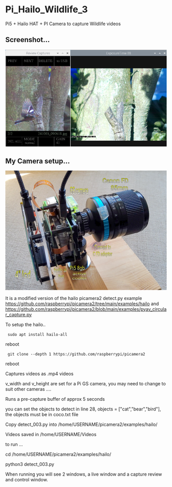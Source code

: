 # Pi_Hailo_Wildlife_3

Pi5 + Hailo HAT + PI Camera to capture Wildlife videos

## Screenshot...

![screenshot](screenshot.jpg)

## My Camera setup...

![screenshot](camera.jpg)

It is a modified version of the hailo picamera2 detect.py example https://github.com/raspberrypi/picamera2/tree/main/examples/hailo
and https://github.com/raspberrypi/picamera2/blob/main/examples/pyav_circular_capture.py

To setup the hailo..

     sudo apt install hailo-all

reboot

     git clone --depth 1 https://github.com/raspberrypi/picamera2

reboot

Captures videos as .mp4 videos

v_width and v_height are set for a Pi GS camera, you may need to change to suit other cameras ....

Runs a pre-capture buffer of approx 5 seconds

you can set the objects to detect in line 28, objects = ["cat","bear","bird"], the objects must be in coco.txt file

Copy detect_003.py into /home/USERNAME/picamera2/examples/hailo/

Videos saved in /home/USERNAME/Videos

to run ... 

cd /home/USERNAME/picamera2/examples/hailo/

python3 detect_003.py

When running you will see 2 windows, a live window and a capture review and control window.

